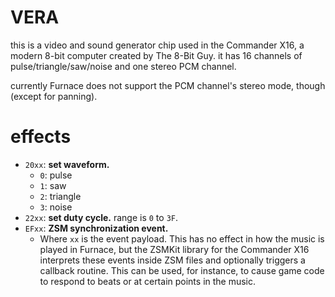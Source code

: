 # VERA

this is a video and sound generator chip used in the Commander X16, a modern 8-bit computer created by The 8-Bit Guy.
it has 16 channels of pulse/triangle/saw/noise and one stereo PCM channel.

currently Furnace does not support the PCM channel's stereo mode, though (except for panning).

# effects

- `20xx`: **set waveform.**
  - `0`: pulse
  - `1`: saw
  - `2`: triangle
  - `3`: noise
- `22xx`: **set duty cycle.** range is `0` to `3F`.
- `EFxx`: **ZSM synchronization event.**
  - Where `xx` is the event payload. This has no effect in how the music is played in Furnace, but the ZSMKit library for the Commander X16 interprets these events inside ZSM files and optionally triggers a callback routine. This can be used, for instance, to cause game code to respond to beats or at certain points in the music.

